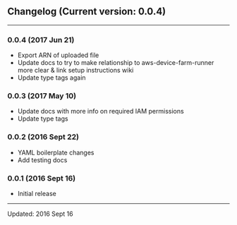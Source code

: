 ## Changelog (Current version: 0.0.4)

-----------------
### 0.0.4 (2017 Jun 21)

* Export ARN of uploaded file
* Update docs to try to make relationship to aws-device-farm-runner more clear & link setup instructions wiki
* Update type tags again

### 0.0.3 (2017 May 10)

* Update docs with more info on required IAM permissions
* Update type tags

### 0.0.2 (2016 Sept 22)

* YAML boilerplate changes
* Add testing docs

### 0.0.1 (2016 Sept 16)

* Initial release

-----------------

Updated: 2016 Sept 16
